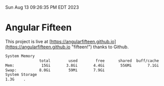 Sun Aug 13 09:26:35 PM EDT 2023

# Angular Fifteen


This project is live at [https://angularfifteen.github.io](https://angularfifteen.github.io "fifteen!") thanks to Github.

```bash
System Memory
               total        used        free      shared  buff/cache   available
Mem:            15Gi       3.8Gi       4.4Gi       556Mi       7.1Gi        10Gi
Swap:          8.0Gi        59Mi       7.9Gi
System Storage
1.3G	.

